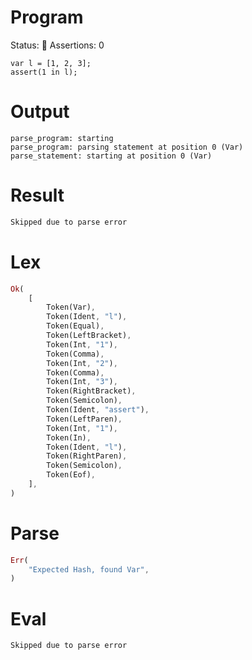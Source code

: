 # Program
Status: 🔴
Assertions: 0

```rustleaf
var l = [1, 2, 3];
assert(1 in l);
```

# Output
```
parse_program: starting
parse_program: parsing statement at position 0 (Var)
parse_statement: starting at position 0 (Var)
```

# Result
```rust
Skipped due to parse error
```

# Lex
```rust
Ok(
    [
        Token(Var),
        Token(Ident, "l"),
        Token(Equal),
        Token(LeftBracket),
        Token(Int, "1"),
        Token(Comma),
        Token(Int, "2"),
        Token(Comma),
        Token(Int, "3"),
        Token(RightBracket),
        Token(Semicolon),
        Token(Ident, "assert"),
        Token(LeftParen),
        Token(Int, "1"),
        Token(In),
        Token(Ident, "l"),
        Token(RightParen),
        Token(Semicolon),
        Token(Eof),
    ],
)
```

# Parse
```rust
Err(
    "Expected Hash, found Var",
)
```

# Eval
```rust
Skipped due to parse error
```